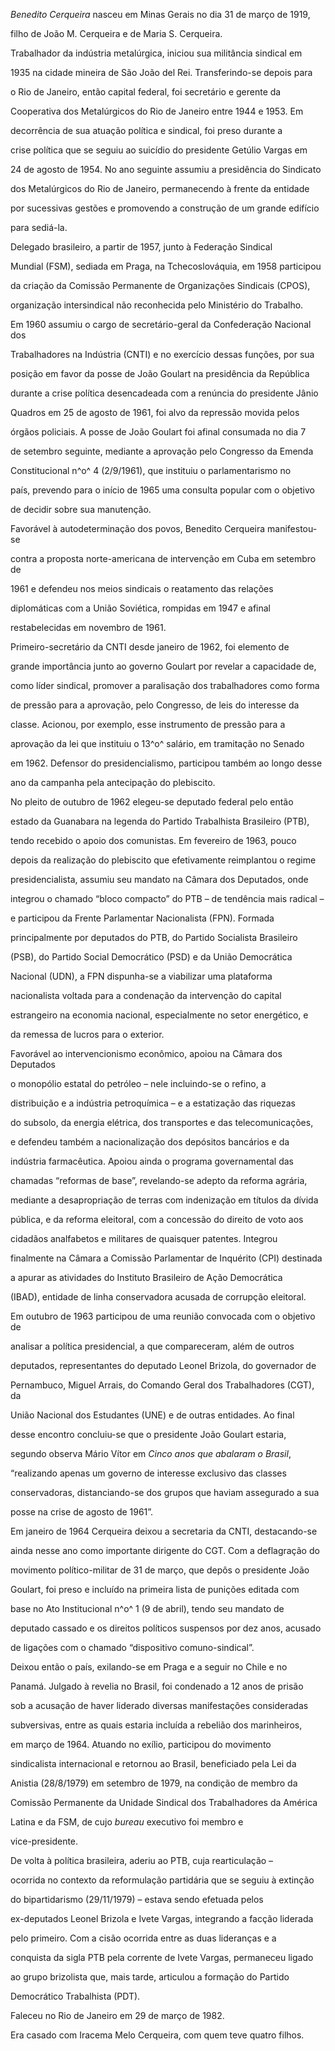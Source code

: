 

*Benedito Cerqueira* nasceu em Minas Gerais no dia 31 de março de 1919,

filho de João M. Cerqueira e de Maria S. Cerqueira.



Trabalhador da indústria metalúrgica, iniciou sua militância sindical em

1935 na cidade mineira de São João del Rei. Transferindo-se depois para

o Rio de Janeiro, então capital federal, foi secretário e gerente da

Cooperativa dos Metalúrgicos do Rio de Janeiro entre 1944 e 1953. Em

decorrência de sua atuação política e sindical, foi preso durante a

crise política que se seguiu ao suicídio do presidente Getúlio Vargas em

24 de agosto de 1954. No ano seguinte assumiu a presidência do Sindicato

dos Metalúrgicos do Rio de Janeiro, permanecendo à frente da entidade

por sucessivas gestões e promovendo a construção de um grande edifício

para sediá-la.



Delegado brasileiro, a partir de 1957, junto à Federação Sindical

Mundial (FSM), sediada em Praga, na Tchecoslováquia, em 1958 participou

da criação da Comissão Permanente de Organizações Sindicais (CPOS),

organização intersindical não reconhecida pelo Ministério do Trabalho.

Em 1960 assumiu o cargo de secretário-geral da Confederação Nacional dos

Trabalhadores na Indústria (CNTI) e no exercício dessas funções, por sua

posição em favor da posse de João Goulart na presidência da República

durante a crise política desencadeada com a renúncia do presidente Jânio

Quadros em 25 de agosto de 1961, foi alvo da repressão movida pelos

órgãos policiais. A posse de João Goulart foi afinal consumada no dia 7

de setembro seguinte, mediante a aprovação pelo Congresso da Emenda

Constitucional n^o^ 4 (2/9/1961), que instituiu o parlamentarismo no

país, prevendo para o início de 1965 uma consulta popular com o objetivo

de decidir sobre sua manutenção.



Favorável à autodeterminação dos povos, Benedito Cerqueira manifestou-se

contra a proposta norte-americana de intervenção em Cuba em setembro de

1961 e defendeu nos meios sindicais o reatamento das relações

diplomáticas com a União Soviética, rompidas em 1947 e afinal

restabelecidas em novembro de 1961.



Primeiro-secretário da CNTI desde janeiro de 1962, foi elemento de

grande importância junto ao governo Goulart por revelar a capacidade de,

como líder sindical, promover a paralisação dos trabalhadores como forma

de pressão para a aprovação, pelo Congresso, de leis do interesse da

classe. Acionou, por exemplo, esse instrumento de pressão para a

aprovação da lei que instituiu o 13^o^ salário, em tramitação no Senado

em 1962. Defensor do presidencialismo, participou também ao longo desse

ano da campanha pela antecipação do plebiscito.



No pleito de outubro de 1962 elegeu-se deputado federal pelo então

estado da Guanabara na legenda do Partido Trabalhista Brasileiro (PTB),

tendo recebido o apoio dos comunistas. Em fevereiro de 1963, pouco

depois da realização do plebiscito que efetivamente reimplantou o regime

presidencialista, assumiu seu mandato na Câmara dos Deputados, onde

integrou o chamado “bloco compacto” do PTB – de tendência mais radical –

e participou da Frente Parlamentar Nacionalista (FPN). Formada

principalmente por deputados do PTB, do Partido Socialista Brasileiro

(PSB), do Partido Social Democrático (PSD) e da União Democrática

Nacional (UDN), a FPN dispunha-se a viabilizar uma plataforma

nacionalista voltada para a condenação da intervenção do capital

estrangeiro na economia nacional, especialmente no setor energético, e

da remessa de lucros para o exterior.



Favorável ao intervencionismo econômico, apoiou na Câmara dos Deputados

o monopólio estatal do petróleo – nele incluindo-se o refino, a

distribuição e a indústria petroquímica – e a estatização das riquezas

do subsolo, da energia elétrica, dos transportes e das telecomunicações,

e defendeu também a nacionalização dos depósitos bancários e da

indústria farmacêutica. Apoiou ainda o programa governamental das

chamadas “reformas de base”, revelando-se adepto da reforma agrária,

mediante a desapropriação de terras com indenização em títulos da dívida

pública, e da reforma eleitoral, com a concessão do direito de voto aos

cidadãos analfabetos e militares de quaisquer patentes. Integrou

finalmente na Câmara a Comissão Parlamentar de Inquérito (CPI) destinada

a apurar as atividades do Instituto Brasileiro de Ação Democrática

(IBAD), entidade de linha conservadora acusada de corrupção eleitoral.



Em outubro de 1963 participou de uma reunião convocada com o objetivo de

analisar a política presidencial, a que compareceram, além de outros

deputados, representantes do deputado Leonel Brizola, do governador de

Pernambuco, Miguel Arrais, do Comando Geral dos Trabalhadores (CGT), da

União Nacional dos Estudantes (UNE) e de outras entidades. Ao final

desse encontro concluiu-se que o presidente João Goulart estaria,

segundo observa Mário Vítor em *Cinco anos que abalaram o Brasil*,

“realizando apenas um governo de interesse exclusivo das classes

conservadoras, distanciando-se dos grupos que haviam assegurado a sua

posse na crise de agosto de 1961”.



Em janeiro de 1964 Cerqueira deixou a secretaria da CNTI, destacando-se

ainda nesse ano como importante dirigente do CGT. Com a deflagração do

movimento político-militar de 31 de março, que depôs o presidente João

Goulart, foi preso e incluído na primeira lista de punições editada com

base no Ato Institucional n^o^ 1 (9 de abril), tendo seu mandato de

deputado cassado e os direitos políticos suspensos por dez anos, acusado

de ligações com o chamado “dispositivo comuno-sindical”.



Deixou então o país, exilando-se em Praga e a seguir no Chile e no

Panamá. Julgado à revelia no Brasil, foi condenado a 12 anos de prisão

sob a acusação de haver liderado diversas manifestações consideradas

subversivas, entre as quais estaria incluída a rebelião dos marinheiros,

em março de 1964. Atuando no exílio, participou do movimento

sindicalista internacional e retornou ao Brasil, beneficiado pela Lei da

Anistia (28/8/1979) em setembro de 1979, na condição de membro da

Comissão Permanente da Unidade Sindical dos Trabalhadores da América

Latina e da FSM, de cujo *bureau* executivo foi membro e

vice-presidente.



De volta à política brasileira, aderiu ao PTB, cuja rearticulação –

ocorrida no contexto da reformulação partidária que se seguiu à extinção

do bipartidarismo (29/11/1979) – estava sendo efetuada pelos

ex-deputados Leonel Brizola e Ivete Vargas, integrando a facção liderada

pelo primeiro. Com a cisão ocorrida entre as duas lideranças e a

conquista da sigla PTB pela corrente de Ivete Vargas, permaneceu ligado

ao grupo brizolista que, mais tarde, articulou a formação do Partido

Democrático Trabalhista (PDT).



Faleceu no Rio de Janeiro em 29 de março de 1982.



Era casado com Iracema Melo Cerqueira, com quem teve quatro filhos.




